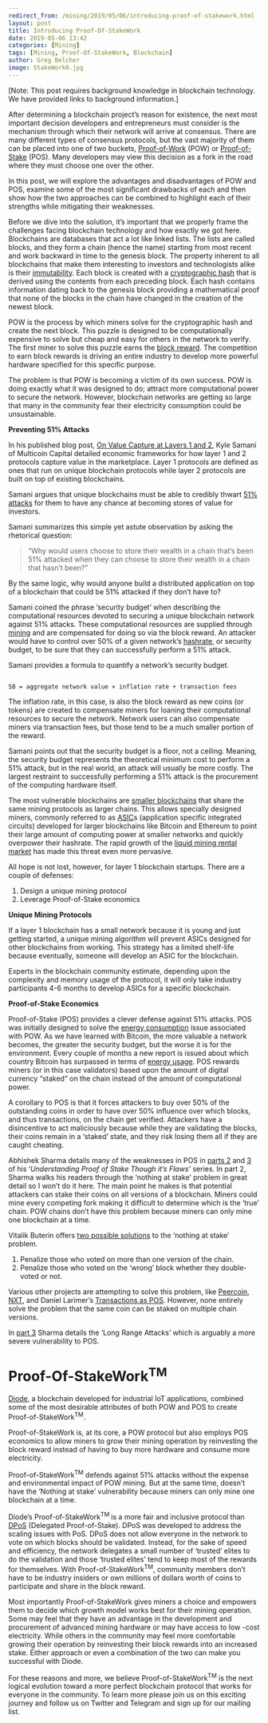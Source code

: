 ```yaml
---
redirect_from: /mining/2019/05/06/introducing-proof-of-stakework.html
layout: post
title: Introducing Proof-Of-StakeWork
date: 2019-05-06 13:42
categories: [Mining]
tags: [Mining, Proof-Of-StakeWork, Blockchain]
author: Greg Belcher
image: StakeWork0.jpg
---
```


[Note: This post requires background knowledge in blockchain technology. We have provided links to background information.]

After determining a blockchain project’s reason for existence, the next most important decision developers and entrepreneurs must consider is the mechanism through which their network will arrive at consensus. There are many different types of consensus protocols, but the vast majority of them can be placed into one of two buckets, [Proof-of-Work](https://cointelegraph.com/explained/proof-of-work-explained) (POW) or [Proof-of-Stake](https://hackernoon.com/what-is-proof-of-stake-8e0433018256) (POS). Many developers may view this decision as a fork in the road where they must choose one over the other.

In this post, we will explore the advantages and disadvantages of POW and POS, examine some of the most significant drawbacks of each and then show how the two approaches can be combined to highlight each of their strengths while mitigating their weaknesses.

Before we dive into the solution, it’s important that we properly frame the challenges facing blockchain technology and how exactly we got here. Blockchains are databases that act a lot like linked lists. The lists are called blocks, and they form a chain (hence the name) starting from most recent and work backward in time to the genesis block. The property inherent to all blockchains that make them interesting to investors and technologists alike is their [immutability](https://bitsonblocks.net/2016/02/29/a-gentle-introduction-to-immutability-of-blockchains/). Each block is created with a [cryptographic hash](https://hackernoon.com/cryptographic-hashing-c25da23609c3) that is derived using the contents from each preceding block. Each hash contains information dating back to the genesis block providing a mathematical proof that none of the blocks in the chain have changed in the creation of the newest block.

POW is the process by which miners solve for the cryptographic hash and create the next block. This puzzle is designed to be computationally expensive to solve but cheap and easy for others in the network to verify. The first miner to solve this puzzle earns the [block reward](https://www.investopedia.com/terms/b/block-reward.asp). The competition to earn block rewards is driving an entire industry to develop more powerful hardware specified for this specific purpose.

The problem is that POW is becoming a victim of its own success. POW is doing exactly what it was designed to do; attract more computational power to secure the network. However, blockchain networks are getting so large that many in the community fear their electricity consumption could be unsustainable.

**Preventing 51% Attacks**

In his published blog post, [On Value Capture at Layers 1 and 2](https://multicoin.capital/2019/03/14/on-value-capture-at-layers-1-and-2/), Kyle Samani of Multicoin Capital detailed economic frameworks for how layer 1 and 2 protocols capture value in the marketplace. Layer 1 protocols are defined as ones that run on unique blockchain protocols while layer 2 protocols are built on top of existing blockchains. 

Samani argues that unique blockchains must be able to credibly thwart [51% attacks](https://www.investopedia.com/terms/1/51-attack.asp) for them to have any chance at becoming stores of value for investors.

Samani summarizes this simple yet astute observation by asking the rhetorical question: 

<blockquote>
“Why would users choose to store their wealth in a chain that’s been 51% attacked when they can choose to store their wealth in a chain that hasn’t been?”
</blockquote>

By the same logic, why would anyone build a distributed application on top of a blockchain that could be 51% attacked if they don’t have to?

Samani coined the phrase ‘security budget’ when describing the computational resources devoted to securing a unique blockchain network against 51% attacks. These computational resources are supplied through [mining](https://www.investopedia.com/tech/how-does-bitcoin-mining-work/) and are compensated for doing so via the block reward. An attacker would have to control over 50% of a given network’s [hashrate](https://www.hashgains.com/wiki/h/what-is-hash-rate), or security budget, to be sure that they can successfully perform a 51% attack.

Samani provides a formula to quantify a network’s security budget.

<code class="math">
SB = aggregate network value &times; inflation rate + transaction fees
</code>

The inflation rate, in this case, is also the block reward as new coins (or tokens) are created to compensate miners for loaning their computational resources to secure the network. Network users can also compensate miners via transaction fees, but those tend to be a much smaller portion of the reward.

Samani points out that the security budget is a floor, not a ceiling. Meaning, the security budget represents the theoretical minimum cost to perform a 51% attack, but in the real world, an attack will usually be more costly. The largest restraint to successfully performing a 51% attack is the procurement of the computing hardware itself. 

The most vulnerable blockchains are [smaller blockchains](https://www.coindesk.com/blockchains-feared-51-attack-now-becoming-regular) that share the same mining protocols as larger chains. This allows specially designed miners, commonly referred to as [ASIC](https://en.bitcoin.it/wiki/ASIC)s (application specific integrated circuits) developed for larger blockchains like Bitcoin and Ethereum to point their large amount of computing power at smaller networks and quickly overpower their hashrate. The rapid growth of the [liquid mining rental market](https://www.coindesk.com/51-attacks-for-rent%e2%80%8a-the-trouble-with-a-liquid-mining-market) has made this threat even more pervasive. 

All hope is not lost, however, for layer 1 blockchain startups. There are a couple of defenses:



1. Design a unique mining protocol
2. Leverage Proof-of-Stake economics

**Unique Mining Protocols**

If a layer 1 blockchain has a small network because it is young and just getting started, a unique mining algorithm will prevent ASICs designed for other blockchains from working. This strategy has a limited shelf-life because eventually, someone will develop an ASIC for the blockchain.

Experts in the blockchain community estimate, depending upon the complexity and memory usage of the protocol, it will only take industry participants 4-6 months to develop ASICs for a specific blockchain.

**Proof-of-Stake Economics**

Proof-of-Stake (POS) provides a clever defense against 51% attacks. POS was initially designed to solve the [energy consumption](/distributed-infrastructure/2019/03/07/the-end-of-mining.html) issue associated with POW. As we have learned with Bitcoin, the more valuable a network becomes, the greater the security budget, but the worse it is for the environment. Every couple of months a new report is issued about which country Bitcoin has surpassed in terms of [energy usage](https://arstechnica.com/tech-policy/2017/12/bitcoins-insane-energy-consumption-explained/). POS rewards miners (or in this case validators) based upon the amount of digital currency “staked” on the chain instead of the amount of computational power.

A corollary to POS is that it forces attackers to buy over 50% of the outstanding coins in order to have over 50% influence over which blocks, and thus transactions, on the chain get verified. Attackers have a disincentive to act maliciously because while they are validating the blocks, their coins remain in a ‘staked’ state, and they risk losing them all if they are caught cheating.

Abhishek Sharma details many of the weaknesses in POS in [parts 2](https://medium.com/@abhisharm/understanding-proof-of-stake-through-its-flaws-part-2-nothing-s-at-stake-8d12d826956c) and [3](https://medium.com/p/672a3d413501) of his ‘_Understanding Proof of Stake Though it’s Flaws’_ series. In part 2, Sharma walks his readers through the ‘nothing at stake’ problem in great detail so I won’t do it here. The main point he makes is that potential attackers can stake their coins on all versions of a blockchain. Miners could mine every competing fork making it difficult to determine which is the ‘true’ chain. POW chains don’t have this problem because miners can only mine one blockchain at a time.

Vitalik Buterin offers [two possible solutions](https://blog.ethereum.org/2014/07/05/stake/) to the ‘nothing at stake’ problem.



1. Penalize those who voted on more than one version of the chain.
2. Penalize those who voted on the ‘wrong’ block whether they double-voted or not.

Various other projects are attempting to solve this problem, like [Peercoin](http://wiki.peercointalk.org/index.php?title=Peerunity), [NXT](https://nxtwiki.org/wiki/Whitepaper:Nxt), and Daniel Larimer’s [Transactions as POS](https://bravenewcoin.com/assets/Uploads/TransactionsAsProofOfStake10.pdf). However, none entirely solve the problem that the same coin can be staked on multiple chain versions.

In [part 3](https://medium.com/p/672a3d413501) Sharma details the ‘Long Range Attacks’ which is arguably a more severe vulnerability to POS. 


# Proof-Of-StakeWork<sup>TM</sup>

[Diode](https://diode.io/), a blockchain developed for industrial IoT applications, combined some of the most desirable attributes of both POW and POS to create Proof-of-StakeWork<sup>TM</sup>.

Proof-of-StakeWork is, at its core, a POW protocol but also employs POS economics to allow miners to grow their mining operation by reinvesting the block reward instead of having to buy more hardware and consume more electricity.

Proof-of-StakeWork<sup>TM</sup> defends against 51% attacks without the expense and environmental impact of POW mining. But at the same time, doesn’t have the ‘Nothing at stake’ vulnerability because miners can only mine one blockchain at a time.

Diode’s Proof-of-StakeWork<sup>TM  </sup>is a more fair and inclusive protocol than [DPoS](https://hackernoon.com/what-is-delegated-proof-of-stake-897a2f0558f9) (Delegated Proof-of-Stake). DPoS was developed to address the scaling issues with PoS. DPoS does not allow everyone in the network to vote on which blocks should be validated. Instead, for the sake of speed and efficiency, the network delegates a small number of ‘trusted’ elites to do the validation and those ‘trusted elites’ tend to keep most of the rewards for themselves. With Proof-of-StakeWork<sup>TM</sup>, community members don’t have to be industry insiders or own millions of dollars worth of coins to participate and share in the block reward.

Most importantly Proof-of-StakeWork gives miners a choice and empowers them to decide which growth model works best for their mining operation. Some may feel that they have an advantage in the development and procurement of advanced mining hardware or may have access to low -cost electricity. While others in the community may feel more comfortable growing their operation by reinvesting their block rewards into an increased stake. Either approach or even a combination of the two can make you successful with Diode.

For these reasons and more, we believe Proof-of-StakeWork<sup>TM</sup> is the next logical evolution toward a more perfect blockchain protocol that works for everyone in the community. To learn more please join us on this exciting journey and follow us on Twitter and Telegram and sign up for our mailing list.
